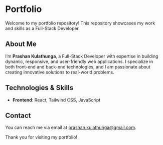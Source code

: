 # Portfolio

Welcome to my portfolio repository! This repository showcases my work and skills as a Full-Stack Developer.

## About Me

I’m **Prashan Kulathunga**, a Full-Stack Developer with expertise in building dynamic, responsive, and user-friendly web applications. I specialize in both front-end and back-end technologies, and I am passionate about creating innovative solutions to real-world problems.

## Technologies & Skills

- **Frontend**: React, Tailwind CSS, JavaScript

## Contact

You can reach me via email at [prashan.kulathunga@gmail.com](mailto:prashan.kulathunga@gmail.com).

Thank you for visiting my portfolio!

